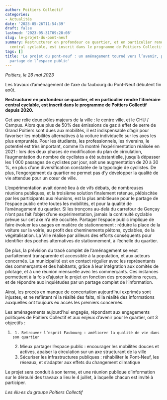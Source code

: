 ```yaml
---
author: Poitiers Collectif
categories:
- Actualités
date: '2023-05-26T11:54:39'
draft: false
lastmod: '2023-05-31T09:28:08'
slug: le-projet-du-pont-neuf
summary: Restructurer en profondeur ce quartier, et en particulier rendre l’itinéraire
  central cyclable, est inscrit dans le programme de Poitiers Collectif depuis 2020.
tags: []
title: 'Le projet du pont-neuf : un aménagement tourné vers l’avenir, pour un meilleur
  partage de l’espace public'
---
```


_Poitiers, le 26 mai 2023_

Les travaux d’aménagement de l’axe du faubourg du Pont-Neuf débutent fin août.

**Restructurer en profondeur ce quartier, et en particulier rendre l’itinéraire central cyclable, est inscrit dans le programme de Poitiers Collectif depuis 2020.**

Cet axe relie deux pôles majeurs de la ville : le centre ville, et le CHU / Campus. Alors que plus de 50% des émissions de gaz à effet de serre de Grand Poitiers sont dues aux mobilités, il est indispensable d’agir pour favoriser les mobilités alternatives à la voiture individuelle sur les axes les plus empruntés. Pour les étudiants, les professionnels, les riverains, le potentiel est très important, comme l’a montré l’expérimentation réalisée en 2021 : lors des deux phases de modification du plan de circulation, l’augmentation du nombre de cyclistes a été substantielle, jusqu’à dépasser les 1 000 passages de cyclistes par jour, soit une augmentation de 20 à 30 %, en plus d’une diversification constatée de la typologie de cyclistes. De plus, l’engorgement du quartier ne permet pas d’y développer la qualité de vie attendue pour un cœur de ville.

L’expérimentation avait donné lieu à de vifs débats, de nombreuses réunions publiques, et la troisième solution finalement retenue, plébiscitée par les participants aux réunions, est la plus ambitieuse pour le partage de l’espace public entre toutes les mobilités, et pour la qualité de l’aménagement du quartier. Si les tronçons au-delà du carrefour de Gençay n’ont pas fait l’objet d’une expérimentation, jamais la continuité cyclable prévue sur cet axe n’a été occultée. Partager l’espace public implique de faire évoluer les usages en matière de stationnement : réduire la place de la voiture sur la voirie, au profit des cheminements piétons, cyclables, de la végétalisation. La Ville réalise par ailleurs des efforts conséquents pour identifier des poches alternatives de stationnement, à l’échelle du quartier.

De plus, la prévision du tracé complet de l’aménagement se veut parfaitement transparente et accessible à la population, et aux acteurs concernés. La municipalité est en contact régulier avec les représentants des commerçants et des habitants, grâce à leur intégration aux comités de pilotage, et à une réunion mensuelle avec les commerçants. Ces instances permettent à la fois d’ajuster le projet en fonction des propositions reçues, et de répondre aux inquiétudes par un partage complet de l’information.

Ainsi, les procès en manque de concertation aujourd’hui exprimés sont injustes, et ne reflètent ni la réalité des faits, ni la réalité des informations auxquelles ont toujours eu accès les premiers concernés. 

Les aménagements aujourd’hui engagés, répondant aux engagements politiques de Poitiers Collectif et aux enjeux d’avenir pour le quartier, ont 3 objectifs :

  1.      1. Retrouver l’esprit Faubourg : améliorer la qualité de vie dans son quartier
     2. Mieux partager l’espace public : encourager les mobilités douces et actives, apaiser la circulation sur un axe structurant de la ville
     3. Sécuriser les infrastructures publiques : réhabiliter le Pont-Neuf, les réseaux, et s’adapter aux effets du changement climatique

Le projet sera conduit à son terme, et une réunion publique d’information sur le déroulé des travaux a lieu le 4 juillet, à laquelle chacun est invité à participer.

_Les élu·es du groupe Poitiers Collectif_
